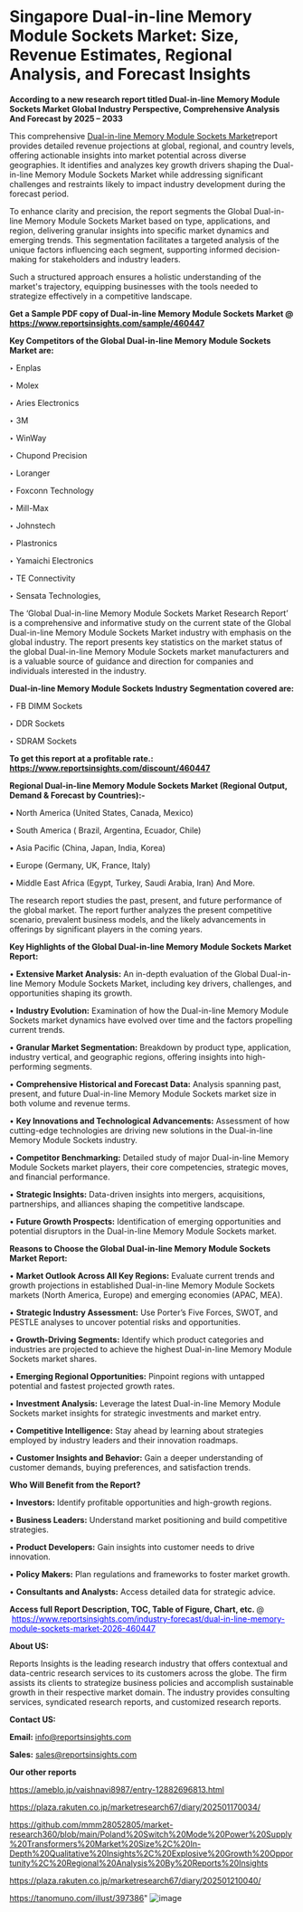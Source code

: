 # Singapore Dual-in-line Memory Module Sockets Market: Size, Revenue Estimates, Regional Analysis, and Forecast Insights

<strong>According to a new research report titled Dual-in-line Memory Module Sockets Market Global Industry Perspective, Comprehensive Analysis And Forecast by 2025 – 2033</strong>

This comprehensive <a href=https://www.reportsinsights.com/sample/460447>Dual-in-line Memory Module Sockets Market</a>report provides detailed revenue projections at global, regional, and country levels, offering actionable insights into market potential across diverse geographies. It identifies and analyzes key growth drivers shaping the Dual-in-line Memory Module Sockets Market while addressing significant challenges and restraints likely to impact industry development during the forecast period.

To enhance clarity and precision, the report segments the Global Dual-in-line Memory Module Sockets Market based on type, applications, and region, delivering granular insights into specific market dynamics and emerging trends. This segmentation facilitates a targeted analysis of the unique factors influencing each segment, supporting informed decision-making for stakeholders and industry leaders.

Such a structured approach ensures a holistic understanding of the market's trajectory, equipping businesses with the tools needed to strategize effectively in a competitive landscape.

<strong>Get a Sample PDF copy of Dual-in-line Memory Module Sockets Market </strong><strong>@<a href=https://www.reportsinsights.com/sample/460447 style=color:#0000ff;> https://www.reportsinsights.com/sample/460447</a></strong></font>

<strong>Key Competitors of the Global Dual-in-line Memory Module Sockets Market are:</strong>

‣ Enplas

‣ Molex

‣ Aries Electronics

‣ 3M

‣ WinWay

‣ Chupond Precision

‣ Loranger

‣ Foxconn Technology

‣ Mill-Max

‣ Johnstech

‣ Plastronics

‣ Yamaichi Electronics

‣ TE Connectivity

‣ Sensata Technologies,

The ‘Global Dual-in-line Memory Module Sockets Market Research Report’ is a comprehensive and informative study on the current state of the Global Dual-in-line Memory Module Sockets Market industry with emphasis on the global industry. The report presents key statistics on the market status of the global Dual-in-line Memory Module Sockets market manufacturers and is a valuable source of guidance and direction for companies and individuals interested in the industry.

<strong>Dual-in-line Memory Module Sockets Industry Segmentation covered are:</strong>

‣ FB DIMM Sockets

‣ DDR Sockets

‣ SDRAM Sockets

<strong>To get this report at a profitable rate.: <a href=https://www.reportsinsights.com/discount/460447 style=color:#0000ff;>https://www.reportsinsights.com/discount/460447</a></strong></font>

<strong>Regional Dual-in-line Memory Module Sockets Market (Regional Output, Demand &amp; Forecast by Countries):-</strong>

• North America (United States, Canada, Mexico)

• South America ( Brazil, Argentina, Ecuador, Chile)

• Asia Pacific (China, Japan, India, Korea)

• Europe (Germany, UK, France, Italy)

• Middle East Africa (Egypt, Turkey, Saudi Arabia, Iran) And More.

The research report studies the past, present, and future performance of the global market. The report further analyzes the present competitive scenario, prevalent business models, and the likely advancements in offerings by significant players in the coming years.

<strong>Key Highlights of the Global Dual-in-line Memory Module Sockets Market Report:</strong>

• <strong>Extensive Market Analysis:</strong> An in-depth evaluation of the Global Dual-in-line Memory Module Sockets Market, including key drivers, challenges, and opportunities shaping its growth.

• <strong>Industry Evolution:</strong> Examination of how the Dual-in-line Memory Module Sockets market dynamics have evolved over time and the factors propelling current trends.

• <strong>Granular Market Segmentation:</strong> Breakdown by product type, application, industry vertical, and geographic regions, offering insights into high-performing segments.

• <strong>Comprehensive Historical and Forecast Data:</strong> Analysis spanning past, present, and future Dual-in-line Memory Module Sockets market size in both volume and revenue terms.

• <strong>Key Innovations and Technological Advancements:</strong> Assessment of how cutting-edge technologies are driving new solutions in the Dual-in-line Memory Module Sockets industry.

• <strong>Competitor Benchmarking:</strong> Detailed study of major Dual-in-line Memory Module Sockets market players, their core competencies, strategic moves, and financial performance.

• <strong>Strategic Insights:</strong> Data-driven insights into mergers, acquisitions, partnerships, and alliances shaping the competitive landscape.

• <strong>Future Growth Prospects:</strong> Identification of emerging opportunities and potential disruptors in the Dual-in-line Memory Module Sockets market.

<strong>Reasons to Choose the Global Dual-in-line Memory Module Sockets Market Report:</strong>

• <strong>Market Outlook Across All Key Regions:</strong> Evaluate current trends and growth projections in established Dual-in-line Memory Module Sockets markets (North America, Europe) and emerging economies (APAC, MEA).

• <strong>Strategic Industry Assessment:</strong> Use Porter’s Five Forces, SWOT, and PESTLE analyses to uncover potential risks and opportunities.

• <strong>Growth-Driving Segments:</strong> Identify which product categories and industries are projected to achieve the highest Dual-in-line Memory Module Sockets market shares.

• <strong>Emerging Regional Opportunities:</strong> Pinpoint regions with untapped potential and fastest projected growth rates.

• <strong>Investment Analysis:</strong> Leverage the latest Dual-in-line Memory Module Sockets market insights for strategic investments and market entry.

• <strong>Competitive Intelligence:</strong> Stay ahead by learning about strategies employed by industry leaders and their innovation roadmaps.

• <strong>Customer Insights and Behavior:</strong> Gain a deeper understanding of customer demands, buying preferences, and satisfaction trends.

<strong>Who Will Benefit from the Report?</strong>

• <strong>Investors:</strong> Identify profitable opportunities and high-growth regions.

• <strong>Business Leaders:</strong> Understand market positioning and build competitive strategies.

• <strong>Product Developers:</strong> Gain insights into customer needs to drive innovation.

• <strong>Policy Makers:</strong> Plan regulations and frameworks to foster market growth.

• <strong>Consultants and Analysts:</strong> Access detailed data for strategic advice.
</ul>
<strong>Access full Report Description, TOC, Table of Figure, Chart, etc. </strong>@  <a href=https://www.reportsinsights.com/industry-forecast/dual-in-line-memory-module-sockets-market-2026-460447 style=color:#0000ff;>https://www.reportsinsights.com/industry-forecast/dual-in-line-memory-module-sockets-market-2026-460447</a></font>

<strong><strong>About US</strong>:</strong>

Reports Insights is the leading research industry that offers contextual and data-centric research services to its customers across the globe. The firm assists its clients to strategize business policies and accomplish sustainable growth in their respective market domain. The industry provides consulting services, syndicated research reports, and customized research reports.

<strong>Contact US:</strong>

<p class=""""><b>Email:</b> <a href=mailto:info@reportsinsights.com>info@reportsinsights.com</a></p>
<p class=""""><b>Sales:</b> <a href=mailto:sales@reportsinsights.com>sales@reportsinsights.com</a></p>

<strong>Our other reports</strong>

<a href=https://ameblo.jp/vaishnavi8987/entry-12882696813.html>https://ameblo.jp/vaishnavi8987/entry-12882696813.html</a>

<a href=https://plaza.rakuten.co.jp/marketresearch67/diary/202501170034/>https://plaza.rakuten.co.jp/marketresearch67/diary/202501170034/</a>

<a href=https://github.com/mmm28052805/market-research360/blob/main/Poland%20Switch%20Mode%20Power%20Supply%20Transformers%20Market%20Size%2C%20In-Depth%20Qualitative%20Insights%2C%20Explosive%20Growth%20Opportunity%2C%20Regional%20Analysis%20By%20Reports%20Insights>https://github.com/mmm28052805/market-research360/blob/main/Poland%20Switch%20Mode%20Power%20Supply%20Transformers%20Market%20Size%2C%20In-Depth%20Qualitative%20Insights%2C%20Explosive%20Growth%20Opportunity%2C%20Regional%20Analysis%20By%20Reports%20Insights</a>

<a href=https://plaza.rakuten.co.jp/marketresearch67/diary/202501210040/>https://plaza.rakuten.co.jp/marketresearch67/diary/202501210040/</a>

<a href=https://tanomuno.com/illust/397386>https://tanomuno.com/illust/397386</a>"
![image](https://github.com/user-attachments/assets/912f0cd4-72ee-4187-92de-bd551ce0ce32)
